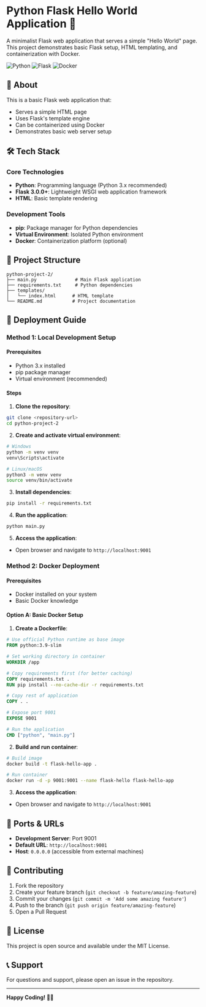 # Python Flask Hello World Application 🐍

A minimalist Flask web application that serves a simple "Hello World" page. This project demonstrates basic Flask setup, HTML templating, and containerization with Docker.

![Python](https://img.shields.io/badge/Python-3.x-blue?style=for-the-badge&logo=python&logoColor=white)
![Flask](https://img.shields.io/badge/Flask-3.0.0-red?style=for-the-badge&logo=flask&logoColor=white)
![Docker](https://img.shields.io/badge/Docker-2496ED?style=for-the-badge&logo=docker&logoColor=white)

## 📖 About

This is a basic Flask web application that:
- Serves a simple HTML page
- Uses Flask's template engine
- Can be containerized using Docker
- Demonstrates basic web server setup

## 🛠️ Tech Stack

### Core Technologies
- **Python**: Programming language (Python 3.x recommended)
- **Flask 3.0.0+**: Lightweight WSGI web application framework
- **HTML**: Basic template rendering

### Development Tools
- **pip**: Package manager for Python dependencies
- **Virtual Environment**: Isolated Python environment
- **Docker**: Containerization platform (optional)

## 🔧 Project Structure

```
python-project-2/
├── main.py              # Main Flask application
├── requirements.txt     # Python dependencies
├── templates/          
│   └── index.html      # HTML template
└── README.md           # Project documentation
```

## 🚀 Deployment Guide

### Method 1: Local Development Setup

#### Prerequisites
- Python 3.x installed
- pip package manager
- Virtual environment (recommended)

#### Steps

1. **Clone the repository**:
```bash
git clone <repository-url>
cd python-project-2
```

2. **Create and activate virtual environment**:
```bash
# Windows
python -m venv venv
venv\Scripts\activate

# Linux/macOS
python3 -m venv venv
source venv/bin/activate
```

3. **Install dependencies**:
```bash
pip install -r requirements.txt
```

4. **Run the application**:
```bash
python main.py
```

5. **Access the application**:
- Open browser and navigate to `http://localhost:9001`

### Method 2: Docker Deployment

#### Prerequisites
- Docker installed on your system
- Basic Docker knowledge

#### Option A: Basic Docker Setup

1. **Create a Dockerfile**:
```dockerfile
# Use official Python runtime as base image
FROM python:3.9-slim

# Set working directory in container
WORKDIR /app

# Copy requirements first (for better caching)
COPY requirements.txt .
RUN pip install --no-cache-dir -r requirements.txt

# Copy rest of application
COPY . .

# Expose port 9001
EXPOSE 9001

# Run the application
CMD ["python", "main.py"]
```

2. **Build and run container**:
```bash
# Build image
docker build -t flask-hello-app .

# Run container
docker run -d -p 9001:9001 --name flask-hello flask-hello-app
```

3. **Access the application**:
- Open browser and navigate to `http://localhost:9001`

## 📡 Ports & URLs

- **Development Server**: Port 9001
- **Default URL**: `http://localhost:9001`
- **Host**: `0.0.0.0` (accessible from external machines)

## 🤝 Contributing

1. Fork the repository
2. Create your feature branch (`git checkout -b feature/amazing-feature`)
3. Commit your changes (`git commit -m 'Add some amazing feature'`)
4. Push to the branch (`git push origin feature/amazing-feature`)
5. Open a Pull Request

## 📄 License

This project is open source and available under the MIT License.

## 📞 Support

For questions and support, please open an issue in the repository.

---

**Happy Coding! 🐍✨**